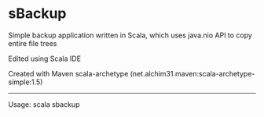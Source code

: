 
sBackup
===

Simple backup application written in Scala, which uses java.nio API to copy entire file trees

Edited using Scala IDE

Created with Maven scala-archetype (net.alchim31.maven:scala-archetype-simple:1.5)

---

Usage: scala sbackup <source-directory> <target-directory>
